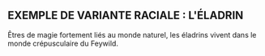 ## EXEMPLE DE VARIANTE RACIALE : L'ÉLADRIN

Êtres de magie fortement liés au monde naturel, les
éladrins vivent dans le monde crépusculaire du Feywild.
